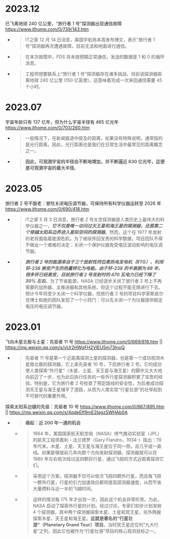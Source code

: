 
# 2023.12

已飞离地球 240 亿公里，“旅行者 1 号”探测器出现通信故障 https://www.ithome.com/0/739/143.htm
- > IT之家 12 月 14 日消息，美国宇航局本周发布博文，表示“旅行者 1 号”探测器再次遭遇故障，目前无法和地面进行通信。
- > 在本次故障中，FDS 并未按预期正常通信，发送的数据是 1 和 0 的循环消息。
- > 工程师想要联系上“旅行者 1 号”探测器存在诸多挑战，目前该探测器距离地球 240 亿公里 (150 亿英里)，这意味着完成一次来回通信需要 45 个小时。

# 2023.07

宇宙年龄只有 137 亿年，但为什么宇宙半径有 465 亿光年 https://www.ithome.com/0/703/260.htm
- > 一般情况下，在新闻报道中提及的距离，如果没有特殊说明，通常指的是光行距离。因此，光行距离也是我们在日常生活中最常见的距离概念之一。
- > **因此，可观测宇宙的半径会不断地增加，并不断逼近 630 亿光年，这便是可观测宇宙的最大半径**。

# 2023.05

旅行者 2 号不服老：冒险关闭电压调节器，可保持所有科学仪器运转至 2026 年 https://www.ithome.com/0/690/418.htm
- > IT之家 5 月 3 日消息，旅行者 2 号太空探测器是人类历史上最伟大的科学仪器之一，***它不仅是唯一访问过天王星和海王星的探测器，还是第二个穿越太阳系边界进入星际空间的探测器***。然而，这个在 1977 年发射的老将面临着能源危机，为了继续传回宝贵的科学数据，项目团队不得不做出一个艰难的决定：关闭一个保护仪器免受电压波动影响的电压调节器。
- > ***旅行者 2 号的能源来自于三个放射性同位素热电发电机（RTG），利用钚-238 衰变产生的热量转化为电能。由于钚-238 的半衰期为 88 年，很多钚已经衰变，目前旅行者 2 号发射时的 470 瓦电力已经下降了 30% 左右***。为了节省能源，NASA 已经逐步关闭了旅行者 2 号上不再需要的加热器、主推进器和其他系统，但这个过程不能无限进行下去。预计今年将至少关闭一个科学仪器，但旅行者 2 号的项目科学家斯皮尔克博士和她的团队发现了一个小窍门：可以先关闭一个为仪器提供稳定电压的电压调节器。

# 2023.01

飞向木星北极与土星：先驱者 11 号 https://www.ithome.com/0/669/816.htm || https://mp.weixin.qq.com/s/vUr2HWqFH2VIEU5m73InoQ
- > 先驱者 11 号是第一个近距离探测土星的探测器，也是第一个成功观测木星南北极的探测器。它上承先驱者 10 号，下启旅行者 2 号。它的成功使人类探索“外行星”（木星、土星、天王星与海王星）的脚步又大大地向前迈了一步，也为此后执行任务的一些外行星探测器积累了宝贵的经验。特别是，它为旅行者 2 号检查了预定路线的安全性，为后者成功探测天王星与海王星铺平了道路，从而为人类实现“行星壮游”的壮举起到不可替代的重要作用。

探索太阳系边疆的先驱：先驱者 10 号 https://www.ithome.com/0/667/895.htm || https://mp.weixin.qq.com/s/4qdeEIf9mE2lqgzSWHAb0A
- > **缘起：近 200 年一遇的机会**
  * > 1964 年，美国国家航天航空局（NASA）喷气推动实验室（JPL）的航天工程师嘉利・法兰德罗（Gary Flandro，1934-）指出：70 年代末，木星、土星、天王星与海王星位于同一侧，且几乎成一直线。如果能够提前几年向那个方向发射探测器，探测器就可以在 1980 年左右依次经过这四颗巨行星，通过飞掠的方式近距离探测它们。
  * > 采用这个方案，探测器不仅可以依次飞掠四颗外行星，而且每飞掠一颗外行星，行星的引力加速效应都将提高探测器速度，从而节省大量燃料与近一半的飞越时间。
  * > 这样的情况每 175 年才出现一次，因此这个机会非常珍贵。为此，NASA 启动了探索外行星的计划。经过讨论，专家们初步计划发射 4 个探测器，其中两个探测器探索木星、土星和冥王星，另外两艘探索木星、天王星和海王星。**这就是著名的“行星壮游”（Planetary Grand Tour）项目**。当时冥王星还位列“九大行星”之列，因此它也被作为“行星壮游”项目的核心观测目标之一。
